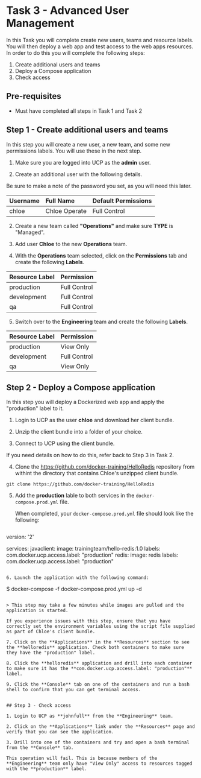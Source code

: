 # Task 3 - Advanced User Management

In this Task you will complete create new users, teams and resource labels. You will then deploy a web app and test access to the web apps resources. In order to do this you will complete the following steps:

1. Create additional users and teams
2. Deploy a Compose application
3. Check access

## Pre-requisites

- Must have completed all steps in Task 1 and Task 2

## Step 1 - Create additional users and teams

In this step you will create a new user, a new team, and some new permissions labels. You will use these in the next step.

1. Make sure you are logged into UCP as the **admin** user.

2. Create an additional user with the following details.

  Be sure to make a note of the password you set, as you will need this later.

| Username   | Full Name       | Default Permissions  |
| :--------- | :-----------    | :------------------- |
| chloe      | Chloe Operate   | Full Control         |


2. Create a new team called **"Operations"** and make sure **TYPE** is "Managed".

3. Add user **Chloe** to the new **Operations** team.

4. With the **Operations** team selected, click on the **Permissions** tab and create the following **Labels**.

| Resource Label   |   Permission         |
| :-------------   |   :------------------|
| production       |   Full Control       |
| development      |   Full Control       |
| qa               |   Full Control       |

5. Switch over to the **Engineering** team and create the following **Labels**.

| Resource Label   |   Permission         |
| :-------------   |   :------------------|
| production       |   View Only          |
| development      |   Full Control       |
| qa               |   View Only          |


## Step 2 - Deploy a Compose application

In this step you will deploy a Dockerized web app and apply the "production" label to it.

1. Login to UCP as the user **chloe** and download her client bundle.

2. Unzip the client bundle into a folder of your choice.

3. Connect to UCP using the client bundle.

  If you need details on how to do this, refer back to Step 3 in Task 2.

4. Clone the https://github.com/docker-training/HelloRedis repository from withint the directory that contains Chloe's unzipped client bundle.

  ```
  git clone https://github.com/docker-training/HelloRedis
  ```

5. Add the **production** lable to both services in the `docker-compose.prod.yml` file.

   When completed, your `docker-compose.prod.yml` file should look like the following:
   
   
   ```
version: '2'

services:
  javaclient:
    image: trainingteam/hello-redis:1.0
    labels:
      com.docker.ucp.access.label: "production"
  redis:
    image: redis
    labels:
      com.docker.ucp.access.label: "production"
	  
   ```

6. Launch the application with the following command:

  ```
  $ docker-compose -f docker-compose.prod.yml up -d
  ```

  > This step may take a few minutes while images are pulled and the application is started.

  If you experience issues with this step, ensure that you have correctly set the environment variables using the script file supplied as part of Chloe's client bundle.

7. Click on the **Applications** in the **Resources** section to see the **helloredis** application. Check both containers to make sure they have the "production" label.

8. Click the **helloredis** application and drill into each container to make sure it has the **com.docker.ucp.access.label: "production"** label.

9. Click the **Console** tab on one of the containers and run a bash shell to confirm that you can get terminal access.


## Step 3 - Check access

1. Login to UCP as **johnfull** from the **Engineering** team.

2. Click on the **Applications** link under the **Resources** page and verify that you can see the application.

3. Drill into one of the containers and try and open a bash terminal from the **Console** tab.

  This operation will fail. This is because members of the **Engineering** team only have "View Only" access to resources tagged with the **production** label.